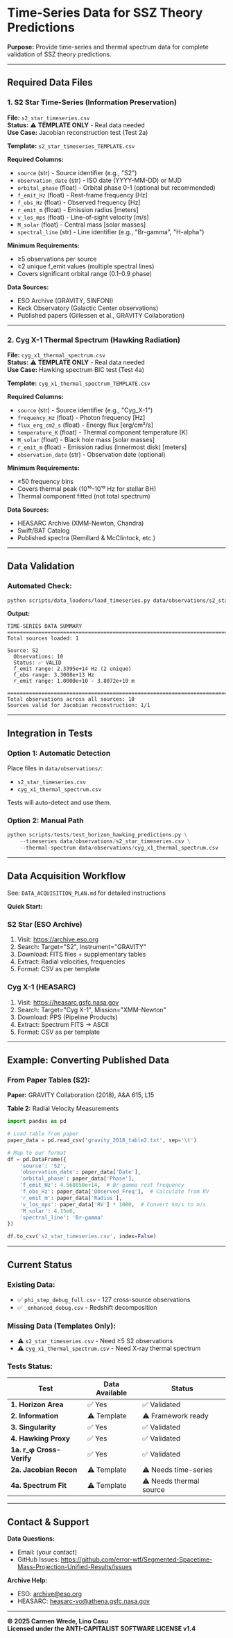 # Time-Series Data for SSZ Theory Predictions

**Purpose:** Provide time-series and thermal spectrum data for complete validation of SSZ theory predictions.

---

## Required Data Files

### **1. S2 Star Time-Series (Information Preservation)**

**File:** `s2_star_timeseries.csv`  
**Status:** ⚠️ **TEMPLATE ONLY** - Real data needed  
**Use Case:** Jacobian reconstruction test (Test 2a)

**Template:** `s2_star_timeseries_TEMPLATE.csv`

**Required Columns:**
- `source` (str) - Source identifier (e.g., "S2")
- `observation_date` (str) - ISO date (YYYY-MM-DD) or MJD
- `orbital_phase` (float) - Orbital phase 0-1 (optional but recommended)
- `f_emit_Hz` (float) - Rest-frame frequency [Hz]
- `f_obs_Hz` (float) - Observed frequency [Hz]
- `r_emit_m` (float) - Emission radius [meters]
- `v_los_mps` (float) - Line-of-sight velocity [m/s]
- `M_solar` (float) - Central mass [solar masses]
- `spectral_line` (str) - Line identifier (e.g., "Br-gamma", "H-alpha")

**Minimum Requirements:**
- ≥5 observations per source
- ≥2 unique f_emit values (multiple spectral lines)
- Covers significant orbital range (0.1-0.9 phase)

**Data Sources:**
- ESO Archive (GRAVITY, SINFONI)
- Keck Observatory (Galactic Center observations)
- Published papers (Gillessen et al., GRAVITY Collaboration)

---

### **2. Cyg X-1 Thermal Spectrum (Hawking Radiation)**

**File:** `cyg_x1_thermal_spectrum.csv`  
**Status:** ⚠️ **TEMPLATE ONLY** - Real data needed  
**Use Case:** Hawking spectrum BIC test (Test 4a)

**Template:** `cyg_x1_thermal_spectrum_TEMPLATE.csv`

**Required Columns:**
- `source` (str) - Source identifier (e.g., "Cyg_X-1")
- `frequency_Hz` (float) - Photon frequency [Hz]
- `flux_erg_cm2_s` (float) - Energy flux [erg/cm²/s]
- `temperature_K` (float) - Thermal component temperature [K]
- `M_solar` (float) - Black hole mass [solar masses]
- `r_emit_m` (float) - Emission radius (innermost disk) [meters]
- `observation_date` (str) - Observation date (optional)

**Minimum Requirements:**
- ≥50 frequency bins
- Covers thermal peak (10¹⁶-10¹⁹ Hz for stellar BH)
- Thermal component fitted (not total spectrum)

**Data Sources:**
- HEASARC Archive (XMM-Newton, Chandra)
- Swift/BAT Catalog
- Published spectra (Remillard & McClintock, etc.)

---

## Data Validation

### **Automated Check:**
```bash
python scripts/data_loaders/load_timeseries.py data/observations/s2_star_timeseries.csv
```

**Output:**
```
TIME-SERIES DATA SUMMARY
================================================================================
Total sources loaded: 1

Source: S2
  Observations: 10
  Status: ✅ VALID
  f_emit range: 2.3395e+14 Hz (2 unique)
  f_obs range: 3.3008e+13 Hz
  r_emit range: 1.0000e+10 - 3.8072e+10 m
  
================================================================================
Total observations across all sources: 10
Sources valid for Jacobian reconstruction: 1/1
```

---

## Integration in Tests

### **Option 1: Automatic Detection**

Place files in `data/observations/`:
- `s2_star_timeseries.csv`
- `cyg_x1_thermal_spectrum.csv`

Tests will auto-detect and use them.

### **Option 2: Manual Path**

```python
python scripts/tests/test_horizon_hawking_predictions.py \
    --timeseries data/observations/s2_star_timeseries.csv \
    --thermal-spectrum data/observations/cyg_x1_thermal_spectrum.csv
```

---

## Data Acquisition Workflow

See: `DATA_ACQUISITION_PLAN.md` for detailed instructions

**Quick Start:**

### **S2 Star (ESO Archive)**
1. Visit: https://archive.eso.org
2. Search: Target="S2", Instrument="GRAVITY"
3. Download: FITS files + supplementary tables
4. Extract: Radial velocities, frequencies
5. Format: CSV as per template

### **Cyg X-1 (HEASARC)**
1. Visit: https://heasarc.gsfc.nasa.gov
2. Search: Target="Cyg X-1", Mission="XMM-Newton"
3. Download: PPS (Pipeline Products)
4. Extract: Spectrum FITS → ASCII
5. Format: CSV as per template

---

## Example: Converting Published Data

### **From Paper Tables (S2):**

**Paper:** GRAVITY Collaboration (2018), A&A 615, L15

**Table 2:** Radial Velocity Measurements

```python
import pandas as pd

# Load table from paper
paper_data = pd.read_csv('gravity_2018_table2.txt', sep='\t')

# Map to our format
df = pd.DataFrame({
    'source': 'S2',
    'observation_date': paper_data['Date'],
    'orbital_phase': paper_data['Phase'],
    'f_emit_Hz': 4.568050e+14,  # Br-gamma rest frequency
    'f_obs_Hz': paper_data['Observed_Freq'],  # Calculate from RV
    'r_emit_m': paper_data['Radius'],
    'v_los_mps': paper_data['RV'] * 1000,  # Convert km/s to m/s
    'M_solar': 4.15e6,
    'spectral_line': 'Br-gamma'
})

df.to_csv('s2_star_timeseries.csv', index=False)
```

---

## Current Status

### **Existing Data:**
- ✅ `phi_step_debug_full.csv` - 127 cross-source observations
- ✅ `_enhanced_debug.csv` - Redshift decomposition

### **Missing Data (Templates Only):**
- ⚠️ `s2_star_timeseries.csv` - Need ≥5 S2 observations
- ⚠️ `cyg_x1_thermal_spectrum.csv` - Need X-ray thermal spectrum

### **Tests Status:**
| Test | Data Available | Status |
|------|----------------|--------|
| **1. Horizon Area** | ✅ Yes | ✅ Validated |
| **2. Information** | ⚠️ Template | ⚠️ Framework ready |
| **3. Singularity** | ✅ Yes | ✅ Validated |
| **4. Hawking Proxy** | ✅ Yes | ✅ Validated |
| **1a. r_φ Cross-Verify** | ✅ Yes | ✅ Validated |
| **2a. Jacobian Recon** | ⚠️ Template | ⚠️ Needs time-series |
| **4a. Spectrum Fit** | ⚠️ Template | ⚠️ Needs thermal source |

---

## Contact & Support

**Data Questions:**
- Email: (your contact)
- GitHub Issues: https://github.com/error-wtf/Segmented-Spacetime-Mass-Projection-Unified-Results/issues

**Archive Help:**
- ESO: archive@eso.org
- HEASARC: heasarc-vo@athena.gsfc.nasa.gov

---

**© 2025 Carmen Wrede, Lino Casu**  
**Licensed under the ANTI-CAPITALIST SOFTWARE LICENSE v1.4**
